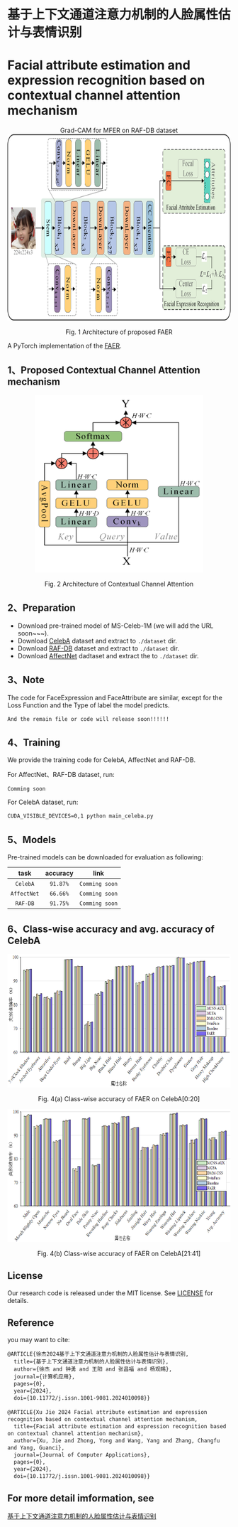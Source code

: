 # 基于上下文通道注意力机制的人脸属性估计与表情识别

# Facial attribute estimation and expression recognition based on contextual channel attention mechanism

<div align=center>
Grad-CAM for MFER on RAF-DB dataset
</div>
<div align=center>
<img src="./set/Fig_1_Architecture_FAER.png" width="800" height="420" />

Fig. 1 Architecture of proposed FAER
</div>

A PyTorch implementation of the [FAER](https://kns.cnki.net/kcms2/article/abstract?v=v5HVlYuqh9qy9Jy50ovh3R_ohTNoNi1Tw2-GgzoZ7z8DdzkZ__gFP4MYpB-sBX-4B9uMnQMOMuFXbwyWaNdzjHNFlDiD6hReqGS5Upt4YNMx6bycOGrmzffSsQ4lXtT_3Nr8wZ-iNNs=&uniplatform=NZKPT&flag=copy).

## 1、Proposed Contextual Channel Attention mechanism

<div align=center>
<img src="./set/Fig_2_Architecture_CC_Attention.png" width="380" height="400" />

Fig. 2 Architecture of Contextual Channel Attention
</div>

## 2、Preparation

- Download pre-trained model of MS-Celeb-1M (we will add the URL soon~~~).
- Download [CelebA](https://mmlab.ie.cuhk.edu.hk/projects/CelebA.html) dataset and extract to `./dataset` dir.
- Download [RAF-DB](http://www.whdeng.cn/raf/model1.html) dataset and extract to `./dataset` dir.
- Download [AffectNet](http://mohammadmahoor.com/affectnet/) dadtaset and extract the to `./dataset` dir.

## 3、Note

The code for FaceExpression and FaceAttribute are similar, except for the Loss Function and the Type of label the model predicts.

```
And the remain file or code will release soon!!!!!!
```

## 4、Training

We provide the training code for CelebA, AffectNet and RAF-DB.  

For AffectNet、RAF-DB dataset, run:

```
Comming soon
```

For CelebA dataset, run:

```
CUDA_VISIBLE_DEVICES=0,1 python main_celeba.py 
```

## 5、Models

Pre-trained models can be downloaded for evaluation as following:

|     task    | accuracy     | link         |
|:-----------:|:------------:|:------------: |
| `CelebA`    | `91.87%`     |`Comming soon` |
| `AffectNet` | `66.66%`     |`Comming soon` |  
| `RAF-DB`    | `91.75%`     |`Comming soon` |

## 6、Class-wise accuracy and avg. accuracy of CelebA

<div align=center>
<img src="./set/Fig_4a_CelebA20.png" width="800" height="300" />

Fig. 4(a) Class-wise accuracy of FAER on CelebA[0:20]
</div>

<div align=center>
<img src="./set/Fig_4b_CelebA20.png" width="800" height="300" />

Fig. 4(b) Class-wise accuracy of FAER on CelebA[21:41]
</div>

## License

Our research code is released under the MIT license. See [LICENSE](./LICENSE) for details.

## Reference

you may want to cite:

```
@ARTICLE{徐杰2024基于上下文通道注意力机制的人脸属性估计与表情识别,
  title={基于上下文通道注意力机制的人脸属性估计与表情识别},
  author={徐杰 and 钟勇 and 王阳 and 张昌福 and 杨观赐},
  journal={计算机应用},
  pages={0},
  year={2024},
  doi={10.11772/j.issn.1001-9081.2024010098}}

@ARTICLE{Xu Jie 2024 Facial attribute estimation and expression recognition based on contextual channel attention mechanism,
  title={Facial attribute estimation and expression recognition based on contextual channel attention mechanism},
  author={Xu, Jie and Zhong, Yong and Wang, Yang and Zhang, Changfu and Yang, Guanci},
  journal={Journal of Computer Applications},
  pages={0},
  year={2024},
  doi={10.11772/j.issn.1001-9081.2024010098}}
```

## For more detail imformation, see

[基于上下文通道注意力机制的人脸属性估计与表情识别](./set/基于上下文通道注意力机制的人脸属性估计与表情识别_徐杰.pdf)
